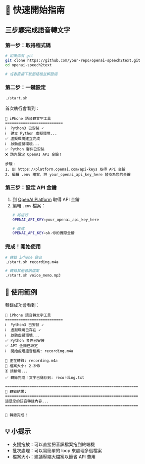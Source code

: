# 🚀 快速開始指南

## 三步驟完成語音轉文字

### 第一步：取得程式碼
```bash
# 如果你有 git
git clone https://github.com/your-repo/openai-speech2text.git
cd openai-speech2text

# 或者直接下載壓縮檔並解壓縮
```

### 第二步：一鍵設定
```bash
./start.sh
```

首次執行會看到：
```
🎤 iPhone 語音轉文字工具
==========================
ℹ️  Python3 已安裝 ✓
ℹ️  建立 Python 虛擬環境...
✅ 虛擬環境建立完成
ℹ️  啟動虛擬環境...
✅ Python 套件已安裝
❌ 請先設定 OpenAI API 金鑰！

步驟：
1. 到 https://platform.openai.com/api-keys 取得 API 金鑰
2. 編輯 .env 檔案，將 your_openai_api_key_here 替換為您的金鑰
```

### 第三步：設定 API 金鑰
1. 到 [OpenAI Platform](https://platform.openai.com/api-keys) 取得 API 金鑰
2. 編輯 `.env` 檔案：
   ```bash
   # 將這行
   OPENAI_API_KEY=your_openai_api_key_here
   
   # 改成
   OPENAI_API_KEY=sk-你的實際金鑰
   ```

### 完成！開始使用
```bash
# 轉錄 iPhone 錄音
./start.sh recording.m4a

# 轉錄其他音訊檔案
./start.sh voice_memo.mp3
```

## 🎯 使用範例

轉錄成功會看到：
```
🎤 iPhone 語音轉文字工具
==========================
ℹ️  Python3 已安裝 ✓
ℹ️  虛擬環境已存在 ✓
ℹ️  啟動虛擬環境...
✅ Python 套件已安裝
✅ API 金鑰已設定
ℹ️  開始處理語音檔案: recording.m4a

🎤 正在轉錄: recording.m4a
📁 檔案大小: 2.3MB
⏳ 請稍候...
✅ 轉錄完成！文字已儲存到: recording.txt

============================================================
🎯 轉錄結果:
============================================================
這是您的語音轉錄內容...
============================================================

🎉 轉錄完成！
```

## 💡 小提示

- 支援拖放：可以直接把音訊檔案拖到終端機
- 批次處理：可以寫簡單的 loop 來處理多個檔案
- 檔案大小：建議壓縮大檔案以節省 API 費用 